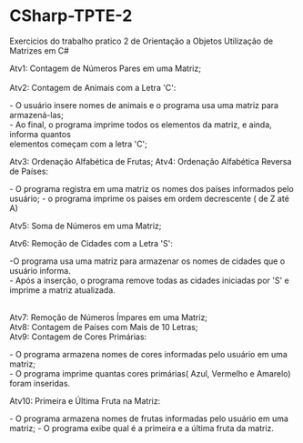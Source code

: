 
# CSharp-TPTE-2
Exercicios do trabalho pratico 2 de Orientação a Objetos
Utilização de Matrizes em C#

Atv1: Contagem de Números Pares em uma Matriz; <br> <br>
Atv2: Contagem de Animais com a Letra 'C':
<p>
    - O usuário insere nomes de animais e o programa usa uma matriz para armazená-las;<br>
    - Ao final, o programa imprime todos os elementos da matriz, e ainda, informa quantos<br>
      elementos começam com a letra 'C'; 
</p>

Atv3: Ordenação Alfabética de Frutas;
Atv4: Ordenação Alfabética Reversa de Países:
<p>
    - O programa registra em uma matriz os nomes dos países informados pelo usuário;
    - o programa imprime os paises em ordem decrescente ( de Z até A)
</p>

Atv5: Soma de Números em uma Matriz; <br>

Atv6: Remoção de Cidades com a Letra 'S': <br>
<p>
    -O programa usa uma matriz para armazenar os nomes de cidades que 
      o usuário informa.<br>
    - Após a inserção, o programa remove todas as cidades iniciadas por 
      'S' e imprime a matriz atualizada.<br>
</p> <br>
Atv7: Remoção de Números Ímpares em uma Matriz;<br>
Atv8: Contagem de Países com Mais de 10 Letras;<br>
Atv9: Contagem de Cores Primárias:
<p>
    - O programa armazena nomes de cores informadas pelo usuário 
      em uma matriz;<br>
    - O programa imprime quantas cores primárias( Azul, Vermelho e Amarelo)
      foram inseridas.<br>
</p>
Atv10: Primeira e Última Fruta na Matriz:
<p>
    - O programa armazena nomes de frutas informadas pelo usuário em uma matriz;
    - O programa exibe qual é a primeira e a última fruta da matriz.
</p>

